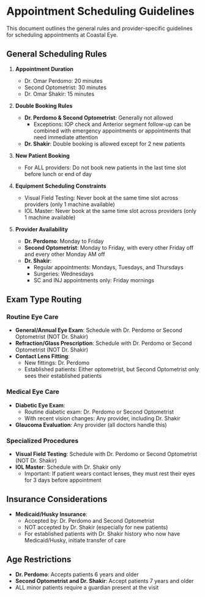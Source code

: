# Appointment Scheduling Guidelines

This document outlines the general rules and provider-specific guidelines for scheduling appointments at Coastal Eye.

## General Scheduling Rules

1. **Appointment Duration**
   - Dr. Omar Perdomo: 20 minutes
   - Second Optometrist: 30 minutes
   - Dr. Omar Shakir: 15 minutes

2. **Double Booking Rules**
   - **Dr. Perdomo & Second Optometrist**: Generally not allowed
     - Exceptions: IOP check and Anterior segment follow-up can be combined with emergency appointments or appointments that need immediate attention
   - **Dr. Shakir**: Double booking is allowed except for 2 new patients

3. **New Patient Booking**
   - For ALL providers: Do not book new patients in the last time slot before lunch or end of day

4. **Equipment Scheduling Constraints**
   - Visual Field Testing: Never book at the same time slot across providers (only 1 machine available)
   - IOL Master: Never book at the same time slot across providers (only 1 machine available)

5. **Provider Availability**
   - **Dr. Perdomo**: Monday to Friday
   - **Second Optometrist**: Monday to Friday, with every other Friday off and every other Monday AM off
   - **Dr. Shakir**:
     - Regular appointments: Mondays, Tuesdays, and Thursdays
     - Surgeries: Wednesdays
     - SC and INJ appointments only: Friday mornings

## Exam Type Routing

### Routine Eye Care
- **General/Annual Eye Exam**: Schedule with Dr. Perdomo or Second Optometrist (NOT Dr. Shakir)
- **Refraction/Glass Prescription**: Schedule with Dr. Perdomo or Second Optometrist (NOT Dr. Shakir)
- **Contact Lens Fitting**:
  - New fittings: Dr. Perdomo
  - Established patients: Either optometrist, but Second Optometrist only sees their established patients

### Medical Eye Care
- **Diabetic Eye Exam**:
  - Routine diabetic exam: Dr. Perdomo or Second Optometrist
  - With recent vision changes: Any provider, including Dr. Shakir
- **Glaucoma Evaluation**: Any provider (all doctors handle this)

### Specialized Procedures
- **Visual Field Testing**: Schedule with Dr. Perdomo or Second Optometrist (NOT Dr. Shakir)
- **IOL Master**: Schedule with Dr. Shakir only
  - Important: If patient wears contact lenses, they must rest their eyes for 3 days before appointment

## Insurance Considerations
- **Medicaid/Husky Insurance**:
  - Accepted by: Dr. Perdomo and Second Optometrist
  - NOT accepted by Dr. Shakir (especially for new patients)
  - For established patients with Dr. Shakir history who now have Medicaid/Husky, initiate transfer of care

## Age Restrictions
- **Dr. Perdomo**: Accepts patients 6 years and older
- **Second Optometrist and Dr. Shakir**: Accept patients 7 years and older
- ALL minor patients require a guardian present at the visit